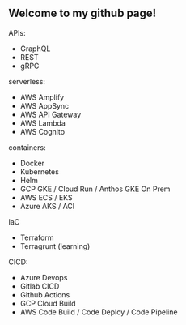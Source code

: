 ## Welcome to my github page!

APIs:
- GraphQL
- REST
- gRPC

serverless:
- AWS Amplify
- AWS AppSync
- AWS API Gateway
- AWS Lambda
- AWS Cognito

containers:
- Docker
- Kubernetes
- Helm
- GCP GKE / Cloud Run / Anthos GKE On Prem
- AWS ECS / EKS
- Azure AKS / ACI

IaC
- Terraform
- Terragrunt (learning)

CICD:
- Azure Devops
- Gitlab CICD
- Github Actions
- GCP Cloud Build
- AWS Code Build / Code Deploy / Code Pipeline
